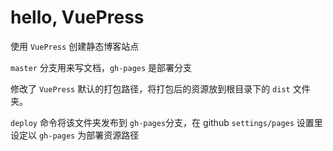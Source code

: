 # hello, VuePress

使用 `VuePress` 创建静态博客站点

`master` 分支用来写文档，`gh-pages` 是部署分支

修改了 `VuePress` 默认的打包路径，将打包后的资源放到根目录下的 `dist` 文件夹。

`deploy` 命令将该文件夹发布到 `gh-pages`分支，在 github `settings/pages` 设置里设定以 `gh-pages` 为部署资源路径
